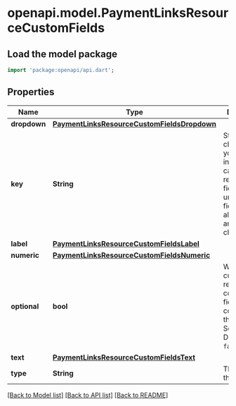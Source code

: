 # openapi.model.PaymentLinksResourceCustomFields

## Load the model package
```dart
import 'package:openapi/api.dart';
```

## Properties
Name | Type | Description | Notes
------------ | ------------- | ------------- | -------------
**dropdown** | [**PaymentLinksResourceCustomFieldsDropdown**](PaymentLinksResourceCustomFieldsDropdown.md) |  | [optional] 
**key** | **String** | String of your choice that your integration can use to reconcile this field. Must be unique to this field, alphanumeric, and up to 200 characters. | 
**label** | [**PaymentLinksResourceCustomFieldsLabel**](PaymentLinksResourceCustomFieldsLabel.md) |  | 
**numeric** | [**PaymentLinksResourceCustomFieldsNumeric**](PaymentLinksResourceCustomFieldsNumeric.md) |  | [optional] 
**optional** | **bool** | Whether the customer is required to complete the field before completing the Checkout Session. Defaults to `false`. | 
**text** | [**PaymentLinksResourceCustomFieldsText**](PaymentLinksResourceCustomFieldsText.md) |  | [optional] 
**type** | **String** | The type of the field. | 

[[Back to Model list]](../README.md#documentation-for-models) [[Back to API list]](../README.md#documentation-for-api-endpoints) [[Back to README]](../README.md)


